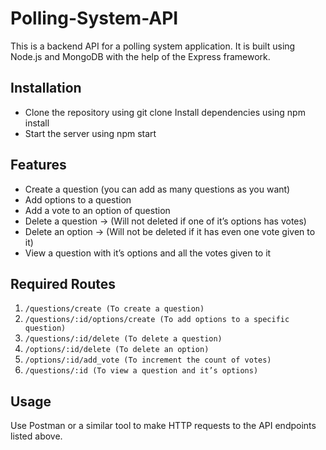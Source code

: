 # Polling-System-API

This is a backend API for a polling system application. It is built using Node.js and MongoDB with the help of the Express framework.

## Installation
- Clone the repository using git clone 
 Install dependencies using npm install
- Start the server using npm start

## Features
- Create a question (you can add as many questions as you want)
- Add options to a question
- Add a vote to an option of question
- Delete a question → (Will not deleted if one of it’s options has votes)
- Delete an option → (Will not be deleted if it has even one vote given to it)
- View a question with it’s options and all the votes given to it

## Required Routes
1. `/questions/create (To create a question)`
2. `/questions/:id/options/create (To add options to a specific question)`
3. `/questions/:id/delete (To delete a question)`
4. `/options/:id/delete (To delete an option)`
5. `/options/:id/add_vote (To increment the count of votes)`
6. `/questions/:id (To view a question and it’s options)`

## Usage
Use Postman or a similar tool to make HTTP requests to the API endpoints listed above.



